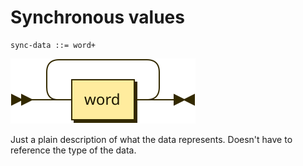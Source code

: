 # Synchronous values

```bnf
sync-data ::= word+
```

![](diagrams/sync-data.svg)

Just a plain description of what the data represents. Doesn't have to reference the type of the data.